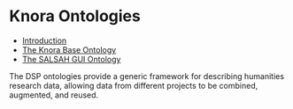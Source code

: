 <!---
 * Copyright © 2022 Swiss National Data and Service Center for the Humanities and/or DaSCH Service Platform contributors.
 * SPDX-License-Identifier: Apache-2.0
-->

# Knora Ontologies

* [Introduction](introduction.md)
* [The Knora Base Ontology](knora-base.md)
* [The SALSAH GUI Ontology](salsah-gui.md)

The DSP ontologies provide a generic framework for describing humanities
research data, allowing data from different projects to be combined, augmented,
and reused.
